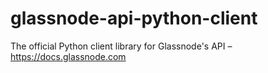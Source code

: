 # glassnode-api-python-client
The official Python client library for Glassnode's API – https://docs.glassnode.com
